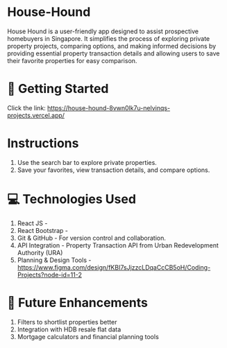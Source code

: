 # House-Hound
House Hound is a user-friendly app designed to assist prospective homebuyers in Singapore. It simplifies the process of exploring private property projects, comparing options, and making informed decisions by providing essential property transaction details and allowing users to save their favorite properties for easy comparison.

# 🚀 Getting Started
Click the link: https://house-hound-8vwn0lk7u-nelvinqs-projects.vercel.app/

# Instructions
1. Use the search bar to explore private properties.
2. Save your favorites, view transaction details, and compare options.

# 💻 Technologies Used
1. React JS - 
2. React Bootstrap - 
3. Git & GitHub - For version control and collaboration.
4. API Integration - Property Transaction API from Urban Redevelopment Authority (URA)
5. Planning & Design Tools - https://www.figma.com/design/fKBI7sJjzzcLDqaCcCB5oH/Coding-Projects?node-id=11-2

# 🚧 Future Enhancements
1. Filters to shortlist properties better
2. Integration with HDB resale flat data
3. Mortgage calculators and financial planning tools
